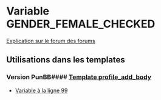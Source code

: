 # Variable GENDER_FEMALE_CHECKED
[Explication sur le forum des forums](http://forum.forumactif.com/t294113-listing-des-variables#GENDER_FEMALE_CHECKED)
## Utilisations dans les templates
### Version PunBB#### [Template profile_add_body](punbb/profile_add_body.md)
* [Variable à la ligne 99](../punbb/profile_add_body.tpl#L99)